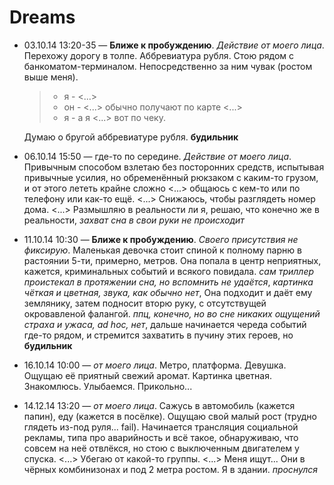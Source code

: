 # Dreams
* 03.10.14 13:20-35 — **Ближе к пробуждению**. *Действие от моего лица*.
  Перехожу дорогу в толпе.
  Аббревиатура рубля. 
  Стою рядом с банкоматом-терминалом. Непосредственно за ним чувак
  (ростом выше меня). 
  
  > - я - <...> 
  > - он - <...> обычно получают по карте <...>
  > - я - а я <...> вот по чеку.
  
  Думаю о бругой аббревиатуре рубля. **будильник**
* 06.10.14 15:50 — где-то по середине.  *Действие от моего лица*.
  Привычным способом взлетаю без посторонних средств,
  испытывая привычные усилия, но обременённый рюкзаком с
  каким-то грузом, и от этого лететь крайне сложно <...> 
  общаюсь с кем-то или по телефону или как-то ещё. <...> 
  Снижаюсь, чтобы разглядеть номер дома. <...>
  Размышляю в реальности ли я, решаю, что конечно же в реальности,
  *захват сна в свои руки не происходит*
* 11.10.14 10:30 — **Ближе к пробуждению**. *Своего присутствия не фиксирую*.
  Маленькая девочка стоит спиной к полному парню в растоянии 5-ти,
  примерно, метров. Она попала в центр неприятных, кажется, 
  криминальных событий и всякого повидала. 
  *сам триллер проистекал в протяжении сна, но вспомнить не удаётся*,
  *картинка чёткая и цветная, звука, как обычно нет*,
  Она подходит и даёт ему землянику,
  затем подносит вторю руку, с отcутствущей окровавленой фалангой.
  *ппц, конечно, но во сне никаких ощущений страха и ужаса, ad hoc, нет*,
  дальше начинается череда событий где-то рядом, и стремится захватить в
  пучину этих героев, но **будильник**
* 16.10.14 10:00 — *от моего лица*. Метро, платформа. Девушка. Ощущаю её приятный свежий аромат. Картинка цветная. Знакомлюсь. Улыбаемся. Прикольно...
* 14.12.14 13:20 — *от моего лица*. Сажусь в автомобиль (кажется папин), еду (кажется в посёлке). Ощущаю свой малый рост (трудно глядеть из-под руля... fail). Начинается трансляция социальной рекламы, типа про аварийность и всё такое, обнаруживаю, что совсем на неё отвлёкся, но стою с выключенным двигателем у спуска. <...> Убегаю от какой-то группы. <...> Меня ищут... Они в чёрных комбинизонах и под 2 метра ростом. Я в здании. *проснулся*